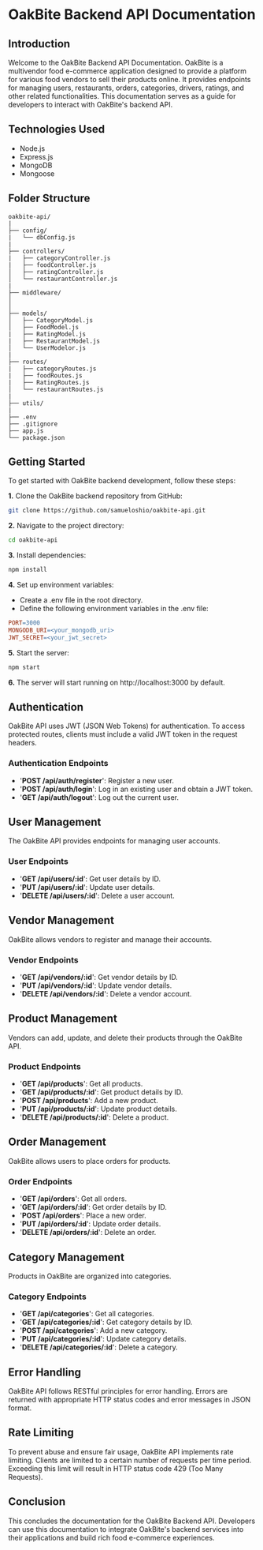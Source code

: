 # OakBite Backend API Documentation

## Introduction

Welcome to the OakBite Backend API Documentation. OakBite is a multivendor food e-commerce application designed to provide a platform for various food vendors to sell their products online. It provides endpoints for managing users, restaurants, orders, categories, drivers, ratings, and other related functionalities. This documentation serves as a guide for developers to interact with OakBite's backend API.

## Technologies Used

- Node.js
- Express.js
- MongoDB
- Mongoose

## Folder Structure

```
oakbite-api/
|
├── config/
|   └── dbConfig.js
|
├── controllers/
|   ├── categoryController.js
|   ├── foodController.js
│   ├── ratingController.js
│   └── restaurantController.js
|
├── middleware/
│
│
├── models/
│   ├── CategoryModel.js
│   ├── FoodModel.js
|   ├── RatingModel.js
|   ├── RestaurantModel.js
│   └── UserModelor.js
|
├── routes/
|   ├── categoryRoutes.js
|   ├── foodRoutes.js
|   ├── RatingRoutes.js
│   └── restaurantRoutes.js
|
├── utils/
|
├── .env
├── .gitignore
├── app.js
└── package.json
```

## Getting Started

To get started with OakBite backend development, follow these steps:

**1.** Clone the OakBite backend repository from GitHub:

```bash
git clone https://github.com/samueloshio/oakbite-api.git
```

**2.** Navigate to the project directory:

```bash
cd oakbite-api
```

**3.** Install dependencies:

```bash
npm install
```

**4.** Set up environment variables:

- Create a .env file in the root directory.
- Define the following environment variables in the .env file:

```makefile
PORT=3000
MONGODB_URI=<your_mongodb_uri>
JWT_SECRET=<your_jwt_secret>
```

**5.** Start the server:

```bash
npm start
```

**6.** The server will start running on http://localhost:3000 by default.

## Authentication

OakBite API uses JWT (JSON Web Tokens) for authentication. To access protected routes, clients must include a valid JWT token in the request headers.

### Authentication Endpoints

- '**POST /api/auth/register**': Register a new user.
- '**POST /api/auth/login**': Log in an existing user and obtain a JWT token.
- '**GET /api/auth/logout**': Log out the current user.

## User Management

The OakBite API provides endpoints for managing user accounts.

### User Endpoints

- '**GET /api/users/:id**': Get user details by ID.
- '**PUT /api/users/:id**': Update user details.
- '**DELETE /api/users/:id**': Delete a user account.

## Vendor Management

OakBite allows vendors to register and manage their accounts.

### Vendor Endpoints

- '**GET /api/vendors/:id**': Get vendor details by ID.
- '**PUT /api/vendors/:id**': Update vendor details.
- '**DELETE /api/vendors/:id**': Delete a vendor account.

## Product Management

Vendors can add, update, and delete their products through the OakBite API.

### Product Endpoints

- '**GET /api/products**': Get all products.
- '**GET /api/products/:id**': Get product details by ID.
- '**POST /api/products**': Add a new product.
- '**PUT /api/products/:id**': Update product details.
- '**DELETE /api/products/:id**': Delete a product.

## Order Management

OakBite allows users to place orders for products.

### Order Endpoints

- '**GET /api/orders**': Get all orders.
- '**GET /api/orders/:id**': Get order details by ID.
- '**POST /api/orders**': Place a new order.
- '**PUT /api/orders/:id**': Update order details.
- '**DELETE /api/orders/:id**': Delete an order.

## Category Management

Products in OakBite are organized into categories.

### Category Endpoints

- '**GET /api/categories**': Get all categories.
- '**GET /api/categories/:id**': Get category details by ID.
- '**POST /api/categories**': Add a new category.
- '**PUT /api/categories/:id**': Update category details.
- '**DELETE /api/categories/:id**': Delete a category.

## Error Handling

OakBite API follows RESTful principles for error handling. Errors are returned with appropriate HTTP status codes and error messages in JSON format.

## Rate Limiting

To prevent abuse and ensure fair usage, OakBite API implements rate limiting. Clients are limited to a certain number of requests per time period. Exceeding this limit will result in HTTP status code 429 (Too Many Requests).

## Conclusion

This concludes the documentation for the OakBite Backend API. Developers can use this documentation to integrate OakBite's backend services into their applications and build rich food e-commerce experiences.
